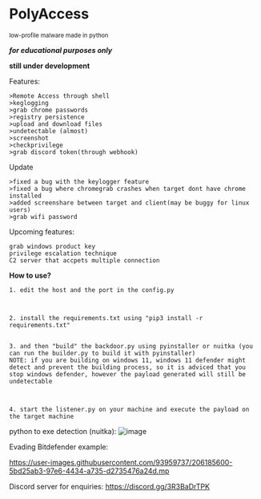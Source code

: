 # PolyAccess

<small>low-profile malware made in python</small>

***for educational purposes only***




**still under development**


Features:

```
>Remote Access through shell
>keglogging
>grab chrome passwords
>registry persistence
>upload and download files
>undetectable (almost)
>screenshot
>checkprivilege
>grab discord token(through webhook)
``` 

Update
```
>fixed a bug with the keylogger feature
>fixed a bug where chromegrab crashes when target dont have chrome installed
>added screenshare between target and client(may be buggy for linux users)
>grab wifi password
```

Upcoming features:
```
grab windows product key
privilege escalation technique
C2 server that accpets multiple connection
```

**How to use?**

```
1. edit the host and the port in the config.py



2. install the requirements.txt using "pip3 install -r requirements.txt"


3. and then "build" the backdoor.py using pyinstaller or nuitka (you can run the builder.py to build it with pyinstaller)
NOTE: if you are building on windows 11, windows 11 defender might detect and prevent the building process, so it is adviced that you stop windows defender, however the payload generated will still be undetectable



4. start the listener.py on your machine and execute the payload on the target machine
```

python to exe detection (nuitka):
![image](https://user-images.githubusercontent.com/93959737/206857089-22a2608a-4d88-4217-af74-958e080dfb56.png)


Evading Bitdefender example:


https://user-images.githubusercontent.com/93959737/206185600-5bd25ab3-97e6-4434-a735-d2735476a24d.mp





Discord server for enquiries:
https://discord.gg/3R3BaDrTPK
